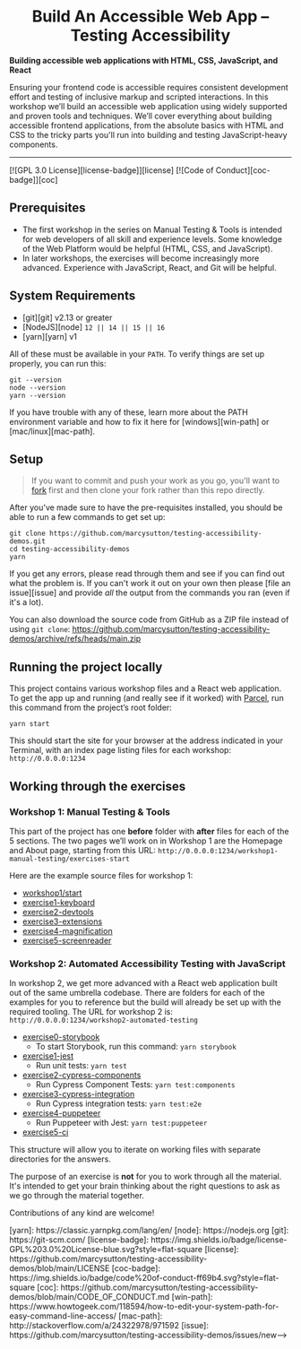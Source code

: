 <div>
  <h1 align="center">Build An Accessible Web App – Testing Accessibility</h1>
  <strong>
    Building accessible web applications with HTML, CSS, JavaScript, and React
  </strong>
  <p>
    Ensuring your frontend code is accessible requires consistent development effort and testing of inclusive markup and scripted interactions. In this workshop we’ll build an
    accessible web application using widely supported and proven tools and
    techniques. We’ll cover everything about building accessible frontend
    applications, from the absolute basics with HTML and CSS to the tricky parts you'll run into
    building and testing JavaScript-heavy components.
  </p>

  <!-- <a href="https://testingaccessibility.com">
    <img
      alt="Learn Accessible Web Development from Start to Finish"
      src="https://marcysutton.com/images/testingaccessibility-promo/ta-1.gif"
    />
  </a> -->
</div>

<hr />

<!-- prettier-ignore-start -->
[![GPL 3.0 License][license-badge]][license]
[![Code of Conduct][coc-badge]][coc]
<!-- prettier-ignore-end -->

## Prerequisites

- The first workshop in the series on Manual Testing & Tools is intended for web developers of all skill and experience levels. Some knowledge of the Web Platform would be helpful (HTML, CSS, and JavaScript).
- In later workshops, the exercises will become increasingly more advanced. Experience with JavaScript, React, and Git will be helpful.

## System Requirements

- [git][git] v2.13 or greater
- [NodeJS][node] `12 || 14 || 15 || 16`
- [yarn][yarn] v1

All of these must be available in your `PATH`. To verify things are set up
properly, you can run this:

```shell
git --version
node --version
yarn --version
```

If you have trouble with any of these, learn more about the PATH environment
variable and how to fix it here for [windows][win-path] or
[mac/linux][mac-path].

## Setup

> If you want to commit and push your work as you go, you'll want to
> [fork](https://docs.github.com/en/get-started/quickstart/fork-a-repo)
> first and then clone your fork rather than this repo directly.

After you've made sure to have the pre-requisites installed, you
should be able to run a few commands to get set up:

```
git clone https://github.com/marcysutton/testing-accessibility-demos.git
cd testing-accessibility-demos
yarn
```

If you get any errors, please read through them and see if you can find out what
the problem is. If you can't work it out on your own then please [file an
issue][issue] and provide _all_ the output from the commands you ran (even if
it's a lot).

You can also download the source code from GitHub as a ZIP file instead of using `git clone`: https://github.com/marcysutton/testing-accessibility-demos/archive/refs/heads/main.zip

## Running the project locally

This project contains various workshop files and a React web application. To get the app up and running (and really see if it worked) with [Parcel](https://parceljs.org), run this command from the project’s root folder:

```shell
yarn start
```

This should start the site for your browser at the address indicated in your Terminal, with an index page listing files for each workshop:
`http://0.0.0.0:1234`

## Working through the exercises

### Workshop 1: Manual Testing & Tools

This part of the project has one **before** folder with **after** files for each of the 5 sections. The two pages we’ll work on in Workshop 1 are the Homepage and About page, starting from this URL: `http://0.0.0.0:1234/workshop1-manual-testing/exercises-start`

Here are the example source files for workshop 1:

- [workshop1/start](https://github.com/marcysutton/testing-accessibility-demos/tree/main/workshop1-manual-testing/exercises-start)
- [exercise1-keyboard](https://github.com/marcysutton/testing-accessibility-demos/tree/main/workshop1-manual-testing/exercise1-keyboard)
- [exercise2-devtools](https://github.com/marcysutton/testing-accessibility-demos/tree/main/workshop1-manual-testing/exercise2-devtools/)
- [exercise3-extensions](https://github.com/marcysutton/testing-accessibility-demos/tree/main/workshop1-manual-testing/exercise3-extensions/)
- [exercise4-magnification](https://github.com/marcysutton/testing-accessibility-demos/tree/main/workshop1-manual-testing/exercise4-keyboard/)
- [exercise5-screenreader](https://github.com/marcysutton/testing-accessibility-demos/tree/main/workshop1-manual-testing/exercise5-screenreader/)

### Workshop 2: Automated Accessibility Testing with JavaScript

In workshop 2, we get more advanced with a React web application built out of the same umbrella codebase. There are folders for each of the examples for you to reference but the build will already be set up with the required tooling. The URL for workshop 2 is: `http://0.0.0.0:1234/workshop2-automated-testing`

- [exercise0-storybook](https://github.com/marcysutton/testing-accessibility-demos/tree/main/workshop2-automated-testing/exercise0-storybook)
  - To start Storybook, run this command: `yarn storybook`
- [exercise1-jest](https://github.com/marcysutton/testing-accessibility-demos/tree/main/workshop2-automated-testing/exercise1-jest)
  - Run unit tests: `yarn test`
- [exercise2-cypress-components](https://github.com/marcysutton/testing-accessibility-demos/tree/main/workshop2-automated-testing/exercise1-cypress-components)
  - Run Cypress Component Tests: `yarn test:components`
- [exercise3-cypress-integration](https://github.com/marcysutton/testing-accessibility-demos/tree/main/workshop2-automated-testing/exercise3-cypress-integration)
  - Run Cypress integration tests: `yarn test:e2e`
- [exercise4-puppeteer](https://github.com/marcysutton/testing-accessibility-demos/tree/main/workshop2-automated-testing/exercise4-puppeteer)
  - Run Puppeteer with Jest: `yarn test:puppeteer`
- [exercise5-ci](https://github.com/marcysutton/testing-accessibility-demos/tree/main/workshop2-automated-testing/exercise5-ci)

This structure will allow you to iterate on working files with separate directories for the answers.

The purpose of an exercise is **not** for you to work through all the material.
It's intended to get your brain thinking about the right questions to ask as
we go through the material together.

Contributions of any kind are welcome!

<!-- prettier-ignore-start -->
<!-->
[yarn]: https://classic.yarnpkg.com/lang/en/
[node]: https://nodejs.org
[git]: https://git-scm.com/
[license-badge]: https://img.shields.io/badge/license-GPL%203.0%20License-blue.svg?style=flat-square
[license]: https://github.com/marcysutton/testing-accessibility-demos/blob/main/LICENSE
[coc-badge]: https://img.shields.io/badge/code%20of-conduct-ff69b4.svg?style=flat-square
[coc]: https://github.com/marcysutton/testing-accessibility-demos/blob/main/CODE_OF_CONDUCT.md
[win-path]: https://www.howtogeek.com/118594/how-to-edit-your-system-path-for-easy-command-line-access/
[mac-path]: http://stackoverflow.com/a/24322978/971592
[issue]: https://github.com/marcysutton/testing-accessibility-demos/issues/new-->
<!-- prettier-ignore-end -->